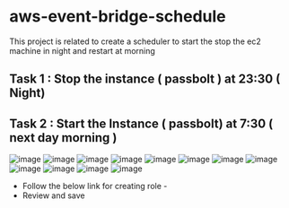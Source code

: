 # aws-event-bridge-schedule
This project is related to create a scheduler to start the stop the ec2 machine in night and restart at morning 

## Task 1  : Stop the instance ( passbolt ) at  23:30  ( Night)
## Task 2 : Start the Instance ( passbolt) at 7:30 ( next day morning ) 
![image](https://github.com/abhiramdas99/aws-event-bridge-schedule/assets/62290469/d09fe203-215a-4eb6-aaff-f14967673e7a)
![image](https://github.com/abhiramdas99/aws-event-bridge-schedule/assets/62290469/c28d3bd0-2441-480f-b76d-9bb521cdb5b9)
![image](https://github.com/abhiramdas99/aws-event-bridge-schedule/assets/62290469/dd767f65-ebc9-4337-bcbc-c501977449f9)
![image](https://github.com/abhiramdas99/aws-event-bridge-schedule/assets/62290469/e402c749-7eab-45f8-b65d-d6ca346d9268)
![image](https://github.com/abhiramdas99/aws-event-bridge-schedule/assets/62290469/97320945-9e81-4f44-9625-92643b0f1d1b)
![image](https://github.com/abhiramdas99/aws-event-bridge-schedule/assets/62290469/71df6be6-6ca6-4ee7-b6d3-410d612eba88)
![image](https://github.com/abhiramdas99/aws-event-bridge-schedule/assets/62290469/2437aa14-ad0c-43dd-adcb-a2e563359d25)
![image](https://github.com/abhiramdas99/aws-event-bridge-schedule/assets/62290469/69dbb187-9ca3-4360-b8c3-bc8dedec474a)
![image](https://github.com/abhiramdas99/aws-event-bridge-schedule/assets/62290469/96c0b1f7-bc29-460a-ba5d-fa31b637a4ca)
![image](https://github.com/abhiramdas99/aws-event-bridge-schedule/assets/62290469/3317df94-d102-4084-9767-6953ac0f4b94)
![image](https://github.com/abhiramdas99/aws-event-bridge-schedule/assets/62290469/bcf576ae-4071-4a4f-8f9c-ca3e697b6d4d)
![image](https://github.com/abhiramdas99/aws-event-bridge-schedule/assets/62290469/af012a0b-e9e1-4ea5-b857-7133ee091a19)
- Follow the below link for creating  role -
- Review and save
  

















